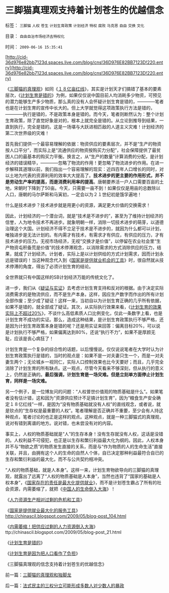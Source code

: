 # 三脚猫真理观支持着计划苍生的优越信念

标签： `三脚猫` `人权` `苍生` `计划生育政策` `计划经济` `特权` `腐败` `马克思` `自由` `交换` `文化` 

目录： `自由自治市场经济去特权化`

时间： `2009-06-16 15:35:41`

[http://cid-36d976e82bb7123d.spaces.live.com/blog/cns!36D976E82BB7123D!220.entry](http://cid-36d976e82bb7123d.spaces.live.com/blog/cns!36D976E82BB7123D!220.entry)

《[三脚猫的真理观](../../../2009/6/16/三脚猫的真理观和独脚龙.md)》如同《[１８亿亩红线](../../../2009/1/22/沙盘推演：政策认同茅于轼主张后的逻辑过程推理.md)》，其实是计划天才们搞错了基本的要素层次，《[计划生育是错的](../../../2009/6/12/计划生育是错的.md)》为例，如果仅仅说中国目前人均消耗多少物资，可预见的潜力能够生产多少物质，那么真的没有人会怀疑计划生育是错的，————笔者也是在计划生育的宣传中长大的。但上大学就觉得这项政策执行方法是错的，————执行是错的，不是政策本身是错的。而今天，笔者则断然认为：整个计划生育政策，除了直觉好象是对的，根本上就完全是错的。从立论到推导到结果，一直到执行，完全是错的。这是一场堪与大跃进相匹敌的人道主义灾难！计划经济的第二次世界级的灾难！

首先我们提供一个最容易理解的依据：物资供应的要素层次，并不是“生产的物资按人口平分”，而实际上是“流通供应的物资按购买力分配”，社会保障提供了最贫困人口的最基本的购买力平衡。换言之，从“生产的数量”计算消费的分配，是计划经济的错误精华，————忽略了物流的作用！更忽略了物流进步的作用。在进一步解释其道理以前，我们指出一个容易理解的现实：近四百年人口增长的同时，对以土地为代表的资源利用的效率大大提高了。**技术进步的更主要的作用形式，并不是劳动生产率的提高，而是消费利用率的提高**。唐朝要养活一户人口需要百亩的土地，宋朝时下降到了50亩。今天，只需要一亩不到！如果仅仅是用亩的总数除以人口，唐朝的马尔萨斯和马寅初，一定会以为２１世纪初是饿孚遍地！

什么是技术进步？技术进步就是用更小的资源，满足更大价值的交换需求！

因此，计划经济的一个潜台词，就是“技术是不进步的”，甚至为了维持计划经济的信誉，人为地令技术不再进步。就象明朝一样，消除一切技术进步的萌芽，以道德治理这个大国。计划经济不得不立足于技术是不进步的，就因为什么都可以计划，唯独进步是无法计划的。有内需才有技术，有需求才有供应，有供应的压力，才有技术进步的压力。无视市场经济，无视“交换才是价值”，以停留在农业社会里“生产物资屯积备荒是价值”的技术停滞观念，以消除需求的方式消除供应的压力，结果，就成了计划经济。计划者，实际上是以计划供给的方式计划需求，因而计划永远是错误的！当这种观念代入到《[国家是提供就业机会的工具](http://blog.sina.com.cn/s/blog_5563a64d0100dc10.html)》时，很自然就从技术停滞的角度，得出了必须计划生育的结论。

全世界就只有中国这样的SB计划经济万能的传统文化了。

进一步，我们从《[疑证与实证](../../../2009/5/20/疑证与实证及汉议论文三要素论.md)》去考虑计划生育支持和反对的根据。由于决定实际消费需求的是物流供应，而不是生产本身。这样，因应生产数字而作出的所有计划全部作废；至少成了疑证！这样一来，当初自以为计划生育正确的几乎所有依据，如果不是错的，就全部成了疑证。其次，从实际执行效果来看，《[计划生育的效果实际上不超过20%](../../../2009/6/13/人口是负担吗？什么是生产的价值？.md)》，不谈什么高低素质人口比例变化，仅此一条数字上看，也是计划生育不成功的实证。那么，造成这种结果，是计划生育政策执行不够严格，还是因为计划生育政策本身是错的呢？还是用实证来回答：偏离目标20%，可以说是计划执行不够严格，如果偏离达到80%，还说“执行不力”，如果不是厚颜无耻，应该是丧心病狂了！

计划生育是一个复杂的综合性的话题，以后慢慢说。仅仅说说笔者在大学时认为计划生育政策执行是错的，当时的观点是：如果不是一对夫妻只生一个，而是一对夫妻生两个；无论城乡一视同仁，实际人口控制效果也比今天要好；而且，几乎完全消除了计划生育的所有缺点。这一观点，尽管今天看来不够深刻，但从执行的意义上，仍然是正确的。**最后强调，计划生育是一场灾难。但是立刻单方面停止计划生育，同样是一场灾难。**

另一个例子，是一位博友问的问题：“人权普世价值观的物质基础是什么”。如果笔者没有估计错，这和因为“资源供应预计不足搞计划生育”，因为“粮食生产安全确定１８亿红线”一样，是因为“没有物质基础就没有人权”的直线观念，或者说，就是钦点的“生存权是最重要的人权”。笔者理解是否正确并不重要，至少会有人持这种观点，笔者讨论的也正是这样的观点。这种观点，就是一种三脚猫式的真理观，说对有错到离谱的地方。说对错，也未尝没有对的内容。

事实上，人权的物质基础就是“人”的生存本身！没有生存就没有人权，这话是没错的。人权利益不可侵犯，也正是以生存和繁衍利益最大化为纲的。因此，人权本身并不与“物欲之质”的物质发生直接的关系，而是与“作为物质的人的生命生活”直接关联，并且，由拥有这个人的生命的自然人个体，自已决定那种利益最符合自已的生存和繁衍利益的最大化，而不与公共契约相冲突。

“人权的物质基础，就是人本身”。这样一来，计划生育物欲导向的三脚猫的真理观，就露出了远离了“人权的物质基础是人本身”，当然也违背了“国家的基础是人权本身”，《[国家存在的责任是最大化提供就业](http://blog.sina.com.cn/s/blog_5563a64d0100dc10.html)》，而不是计划苍生霸占了所有的社会资源，内需萎缩了，就把《[中国人的生命倒入大海](../../../2009/6/10/内需萎缩！把供应过剩的人力资源倒入大海.md)》！

《[人力资源生产相对过剩的危机和工具](../../../2009/5/22/人力资源生产相对过剩的危机.md)》

《[国家是提供就业最大化的服务工具](http://blog.sina.com.cn/s/blog_5563a64d0100dc10.html)》http://chinascil.blogspot.com/2009/05/blog-post_104.html

《[内需萎缩！把供应过剩的人力资源倒入大海](../../../2009/6/10/内需萎缩！把供应过剩的人力资源倒入大海.md)》ttp://chinascil.blogspot.com/2009/05/blog-post_21.html

《[计划生育是错的](../../../2009/6/12/计划生育是错的.md)》

《[计划生育是因为把人口看作了负担](../../../2009/6/13/人口是负担吗？什么是生产的价值？.md)》

《三脚猫真理观的信念支持着计划苍生的优越信念》



前一篇：[三脚猫的真理观和独脚龙](../../../2009/6/16/三脚猫的真理观和独脚龙.md)

后一篇：[法式民主的三权分立可能形成多数人对少数人的暴政](../../../2009/6/16/法式民主的三权分立可能形成多数人对少数人的暴政.md)